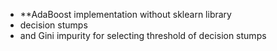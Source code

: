 - **AdaBoost implementation without sklearn library
- decision stumps
- and Gini impurity for selecting threshold of decision stumps 

